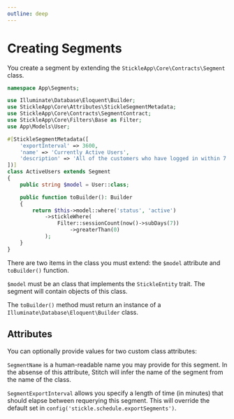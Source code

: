 ```yaml
---
outline: deep
---
```


# Creating Segments

You create a segment by extending the `StickleApp\Core\Contracts\Segment` class.

```php
namespace App\Segments;

use Illuminate\Database\Eloquent\Builder;
use StickleApp\Core\Attributes\StickleSegmentMetadata;
use StickleApp\Core\Contracts\SegmentContract;
use StickleApp\Core\Filters\Base as Filter;
use App\Models\User;

#[StickleSegmentMetadata([
    'exportInterval' => 3600,
    'name' => 'Currently Active Users',
    'description' => 'All of the customers who have logged in within 7 days.',
])]
class ActiveUsers extends Segment
{
    public string $model = User::class;

    public function toBuilder(): Builder
    {
        return $this->model::where('status', 'active')
            ->stickleWhere(
                Filter::sessionCount(now()->subDays(7))
                    ->greaterThan(0)
            );
    }
}
```

There are two items in the class you must extend: the `$model` attribute and `toBuilder()` function.

`$model` must be an class that implements the `StickleEntity` trait. The segment will contain objects of this class.

The `toBuilder()` method must return an instance of a `Illuminate\Database\Eloquent\Builder` class.

## Attributes

You can optionally provide values for two custom class attributes:

`SegmentName` is a human-readable name you may provide for this segment. In the absense of this attribute, Stitch will infer the name of the segment from the name of the class.

`SegmentExportInterval` allows you specify a length of time (in minutes) that should elapse between requerying this segment. This will override the default set in `config('stickle.schedule.exportSegments')`.
